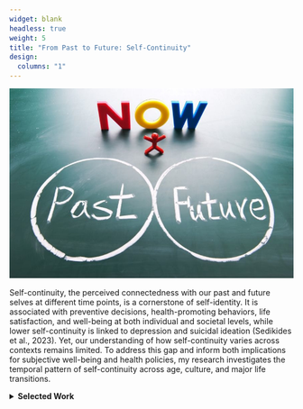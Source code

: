 ```yaml
---
widget: blank
headless: true
weight: 5
title: "From Past to Future: Self-Continuity"
design:
  columns: "1"
---
```


<div class="row">
  <div class="col-md-6">
    <img src="pastfuture.jpeg" style="max-width:100%;">
  </div>
  <div class="col-md-6">
    <p>
      Self-continuity, the perceived connectedness with our past and future selves at different time points, is a cornerstone of self-identity. It is associated with preventive decisions, health-promoting behaviors, life satisfaction, and well-being at both individual and societal levels, while lower self-continuity is linked to depression and suicidal ideation (Sedikides et al., 2023). Yet, our understanding of how self-continuity varies across contexts remains limited. To address this gap and inform both implications for subjective well-being and health policies, my research investigates the temporal pattern of self-continuity across age, culture, and major life transitions.
    </p>
  </div>
</div>


<details>
<summary><b>Selected Work</b></summary>
  <b>Lu, Y.</b>, Gerstorf, D., & Löckenhoff, C. E. (2023). Age differences in self-continuity in the U.S. and Germany: The role of temporal direction, temporal distance, and demographics. <i>The Journals of Gerontology: Series B</i>. [<a href="https://doi.org/10.1093/geronb/gbad002">Link</a>]
  
  <br>
  <b>Lu, Y.</b>, & Löckenhoff, C. E. (2024). Differences in the temporal extension of self-continuity over the course of the COVID-19 pandemic. <i>Self and Identity</i>. [<a href="https://doi.org/10.1080/15298868.2024.2400732">Link</a>]

  <br>
  <b>Lu, Y.</b>, Rutt, J., Thomas, M., & Löckenhoff, C. E. (2025). Modeling temporal self-continuity and its association with temporal discounting. <i>Personality and Individual Differences</i>. [<a href="https://doi.org/10.1016/j.paid.2025.113354">Link</a>]

  
  <br>
  <b>Lu, Y.</b>, Lu, Y., Ghose, U., Gerstorf, D., & Löckenhoff, C. E. (under review). Longitudinal health-related precursors of self-continuity in the German Socio-Economic Panel Study.
</details>
